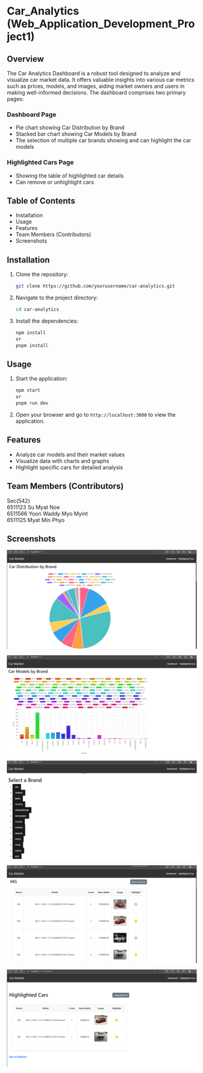 # Car_Analytics (Web_Application_Development_Project1)
## Overview
  The Car Analytics Dashboard is a robust tool designed to analyze and visualize car market data. It offers valuable insights into various car metrics such as prices, models, and images, aiding market owners and users in making well-informed decisions. The dashboard comprises two primary pages:

### Dashboard Page
- Pie chart showing Car Distribution by Brand
- Stacked bar chart showing Car Models by Brand
- The selection of multiple car brands showing and can highlight the car models

### Highlighted Cars Page
- Showing the table of highlighted car details
- Can remove or unhighlight cars

## Table of Contents
- Installation
- Usage
- Features
- Team Members (Contributors)
- Screenshots

## Installation
1. Clone the repository:
    ```bash
    git clone https://github.com/yourusername/car-analytics.git
    ```
2. Navigate to the project directory:
    ```bash
    cd car-analytics
    ```
3. Install the dependencies:
    ```bash
    npm install
    or
    pnpm install
    ```

## Usage
1. Start the application:
    ```bash
    npm start
    or
    pnpm run dev
    ```
2. Open your browser and go to `http://localhost:3000` to view the application.

## Features
- Analyze car models and their market values
- Visualize data with charts and graphs
- Highlight specific cars for detailed analysis


## Team Members (Contributors)
Sec(542)<br>
6511123 Su Myat Noe<br>
6511566 Yoon Waddy Myo Myint<br>
6511125 Myat Min Phyo<br>

## Screenshots

![img alt](https://github.com/Yoonlimin/Car-Analytics/blob/7e1d3698e0fa9a8f9f282803a9b68edb623e76be/screenshots/piechart.png)

![img alt](https://github.com/Yoonlimin/Car-Analytics/blob/ac28e1d41a6458c004acfa0c8ed034b1492598e8/screenshots/stackedBarChart.png)

![img alt](https://github.com/Yoonlimin/Car-Analytics/blob/8fbd80e0f0b3b832488de48eb941d3bd1bfc72b9/screenshots/CarBrandsSselection.png)

![img alt](https://github.com/Yoonlimin/Car-Analytics/blob/8fbd80e0f0b3b832488de48eb941d3bd1bfc72b9/screenshots/Highlighting_Cars.png)

![img alt](https://github.com/Yoonlimin/Car-Analytics/blob/8fbd80e0f0b3b832488de48eb941d3bd1bfc72b9/screenshots/HighlightedCars.png)


